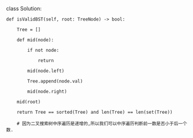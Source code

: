 class Solution:

    def isValidBST(self, root: TreeNode) -> bool:

        Tree = []

        def mid(node):

            if not node:

                return 

            mid(node.left)

            Tree.append(node.val)

            mid(node.right)

        mid(root)

        return Tree == sorted(Tree) and len(Tree) == len(set(Tree))

        # 因为二叉搜索树中序遍历是递增的,所以我们可以中序遍历判断前一数是否小于后一个数.

